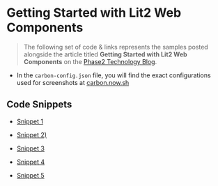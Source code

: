# Getting Started with Lit2 Web Components

> The following set of code & links represents the samples posted alongside the article titled **Getting Started with Lit2 Web Components** on the [Phase2 Technology Blog](https://www.phase2technology.com/insights).

- In the `carbon-config.json` file, you will find the exact configurations used for screenshots at [carbon.now.sh](https://carbon.now.sh/)

## Code Snippets

- [Snippet 1](https://carbon.now.sh/?bg=rgba%28171%2C184%2C195%2C0%29&t=a11y-dark&wt=none&l=application%2Ftypescript&width=650&ds=false&dsyoff=20px&dsblur=68px&wc=true&wa=false&pv=0px&ph=0px&ln=false&fl=1&fm=Hack&fs=14px&lh=133%25&si=false&es=4x&wm=false&code=import%2520%257B%2520LitElement%2520%257D%2520from%2520%2522lit%2522%253B%250Aimport%2520%257B%2520customElement%2520%257D%2520from%2520%2522lit%252Fdecorators.js%2522%253B%250A%250A%252F**%250A%2520*%2520The%2520Outline%2520Widget%2520Component%250A%2520*%2520%250A%2520*%2520%2540element%2520OutlineWidget%250A%2520*%2520%2540extends%2520LitElement%250A%2520*%252F%250A%2540customElement%28%2522outline-widget%2522%29%250Aexport%2520class%2520OutlineWidget%2520extends%2520LitElement%2520%257B%250A%250A%257D%250A%250Adeclare%2520global%2520%257B%250A%2520%2520interface%2520HTMLElementTagNameMap%2520%257B%250A%2520%2520%2520%2520%2522outline-widget%2522%253A%2520OutlineWidget%253B%250A%2520%2520%257D%250A%257D)

- [Snippet 2)](https://carbon.now.sh/?bg=rgba%28171%2C184%2C195%2C0%29&t=a11y-dark&wt=none&l=application%2Ftypescript&width=650&ds=false&dsyoff=20px&dsblur=68px&wc=true&wa=false&pv=0px&ph=0px&ln=false&fl=1&fm=Hack&fs=14px&lh=133%25&si=false&es=4x&wm=false&code=import%2520%257B%2520OutlineElement%2520%257D%2520from%2520%2522..%252Foutline-element%252Foutline-element%2522%253B%250Aimport%2520%257B%2520customElement%2520%257D%2520from%2520%2522lit%252Fdecorators.js%2522%253B%250A%250A%252F**%250A%2520*%2520The%2520Outline%2520Widget%2520Component%250A%2520*%2520%250A%2520*%2520%2540element%2520OutlineWidget%250A%2520*%2520%2540extends%2520OutlineElement%250A%2520*%252F%250A%2540customElement%28%2522outline-widget%2522%29%250Aexport%2520class%2520OutlineWidget%2520extends%2520OutlineElement%2520%257B%250A%250A%257D%250A%250Adeclare%2520global%2520%257B%250A%2520%2520interface%2520HTMLElementTagNameMap%2520%257B%250A%2520%2520%2520%2520%2522outline-widget%2522%253A%2520OutlineWidget%253B%250A%2520%2520%257D%250A%257D)

- [Snippet 3](https://carbon.now.sh/?bg=rgba%28171%2C184%2C195%2C0%29&t=a11y-dark&wt=none&l=application%2Ftypescript&width=650&ds=false&dsyoff=20px&dsblur=68px&wc=true&wa=false&pv=0px&ph=0px&ln=false&fl=1&fm=Hack&fs=14px&lh=133%25&si=false&es=4x&wm=false&code=render%28%29%253A%2520TemplateResult%2520%257B%250A%2520%2520return%2520html%2560%250A%2520%2520%2520%2520%253Cdiv%253E%250A%2520%2520%2520%2520%2520%2520%253Cp%253ESimple%2520%2522hard%2520coded%2522%2520element%2520inside%2520the%2520component%2520ShadowDOM.%253C%252Fp%253E%250A%2520%2520%2520%2520%253C%252Fdiv%253E%250A%2520%2520%2560%250A%257D)

- [Snippet 4](https://carbon.now.sh/?bg=rgba%28171%2C184%2C195%2C0%29&t=a11y-dark&wt=none&l=application%2Ftypescript&width=650&ds=false&dsyoff=20px&dsblur=68px&wc=true&wa=false&pv=0px&ph=0px&ln=false&fl=1&fm=Hack&fs=14px&lh=133%25&si=false&es=4x&wm=false&code=%252F**%250A%2520*%2520The%2520Outline%2520%2520Link%2520component%250A%2520*%2520%2540element%2520OutlineLink%250A%2520*%2520%2540extends%2520OutlineElement%250A%2520*%2520%2540slot%2520-%2520The%2520default%252C%2520and%2520only%2520slot%2520for%2520this%2520element.%250A%2520*%252F%250A%2540customElement%28%27outline-link%27%29%250Aexport%2520class%2520OutlineLink%2520extends%2520OutlineElement%2520%257B%250A%250A%2520%2520render%28%29%253A%2520TemplateResult%2520%257B%250A%2520%2520%2520%2520return%2520html%2560%2524%257Bthis.linkHref%250A%2520%2520%2520%2520%2520%2520%253F%2520html%2560%2520%253Ca%250A%2520%2520%2520%2520%2520%2520%2520%2520%2520%2520href%253D%2524%257Bthis.linkHref%257D%250A%2520%2520%2520%2520%2520%2520%2520%2520%2520%2520rel%253D%2522%2524%257BifDefined%28this.linkRel%29%257D%2522%250A%2520%2520%2520%2520%2520%2520%2520%2520%2520%2520target%253D%2522%2524%257BifDefined%28this.linkTarget%29%257D%2522%250A%2520%2520%2520%2520%2520%2520%2520%2520%253E%250A%2520%2520%2520%2520%2520%2520%2520%2520%2520%2520%2524%257Bthis.linkText%2520%253F%2520html%2560%2524%257Bthis.linkText%257D%2560%2520%253A%2520html%2560%253Cslot%253E%253C%252Fslot%253E%2560%257D%250A%2520%2520%2520%2520%2520%2520%2520%2520%253C%252Fa%253E%2560%250A%2520%2520%2520%2520%2520%2520%253A%2520html%2560%253Cslot%253E%253C%252Fslot%253E%2560%257D%2560%253B%250A%2520%2520%257D%250A%257D%250A%250Adeclare%2520global%2520%257B%250A%2520%2520interface%2520HTMLElementTagNameMap%2520%257B%250A%2520%2520%2520%2520%27outline-link%27%253A%2520OutlineLink%253B%250A%2520%2520%257D%250A%257D)

- [Snippet 5](https://carbon.now.sh/?bg=rgba%28171%2C184%2C195%2C0%29&t=a11y-dark&wt=none&l=application%2Ftypescript&width=650&ds=false&dsyoff=20px&dsblur=68px&wc=true&wa=false&pv=0px&ph=0px&ln=true&fl=1&fm=Hack&fs=14px&lh=133%25&si=false&es=4x&wm=false&code=render%28%29%253A%2520TemplateResult%2520%257B%250A%2520%2520return%2520%250A%2520%2520%2520%2520%2520%2520html%2560%2524%257Bthis.linkHref%2520%250A%2520%2520%2520%2520%253F%2520html%2560%2560%2520%250A%2520%2520%2520%2520%253A%2520html%2560%2560%250A%2520%2520%257D%2560%253B%250A%257D)
